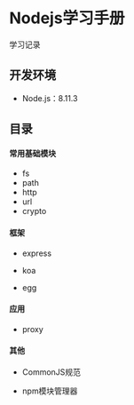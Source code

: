 # Nodejs学习手册

学习记录

## 开发环境

- Node.js：8.11.3

## 目录

#### 常用基础模块

- fs
- path
- http
- url
- crypto

#### 框架

- express

- koa

- egg

#### 应用

- proxy

#### 其他

- CommonJS规范

- npm模块管理器







